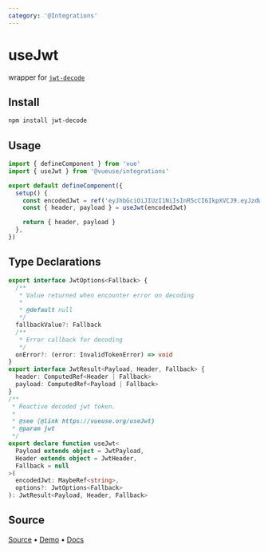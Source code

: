 ```yaml
---
category: '@Integrations'
---
```


# useJwt

wrapper for [`jwt-decode`](https://github.com/auth0/jwt-decode)

## Install

```bash
npm install jwt-decode
```

## Usage

```typescript
import { defineComponent } from 'vue'
import { useJwt } from '@vueuse/integrations'

export default defineComponent({
  setup() {
    const encodedJwt = ref('eyJhbGciOiJIUzI1NiIsInR5cCI6IkpXVCJ9.eyJzdWIiOiIxMjM0NTY3ODkwIiwiaWF0IjoxNTE2MjM5MDIyfQ.L8i6g3PfcHlioHCCPURC9pmXT7gdJpx3kOoyAfNUwCc')
    const { header, payload } = useJwt(encodedJwt)

    return { header, payload }
  },
})
```


<!--FOOTER_STARTS-->
## Type Declarations

```typescript
export interface JwtOptions<Fallback> {
  /**
   * Value returned when encounter error on decoding
   *
   * @default null
   */
  fallbackValue?: Fallback
  /**
   * Error callback for decoding
   */
  onError?: (error: InvalidTokenError) => void
}
export interface JwtResult<Payload, Header, Fallback> {
  header: ComputedRef<Header | Fallback>
  payload: ComputedRef<Payload | Fallback>
}
/**
 * Reactive decoded jwt token.
 *
 * @see {@link https://vueuse.org/useJwt}
 * @param jwt
 */
export declare function useJwt<
  Payload extends object = JwtPayload,
  Header extends object = JwtHeader,
  Fallback = null
>(
  encodedJwt: MaybeRef<string>,
  options?: JwtOptions<Fallback>
): JwtResult<Payload, Header, Fallback>
```

## Source

[Source](https://github.com/vueuse/vueuse/blob/main/packages/integrations/useJwt/index.ts) • [Demo](https://github.com/vueuse/vueuse/blob/main/packages/integrations/useJwt/demo.vue) • [Docs](https://github.com/vueuse/vueuse/blob/main/packages/integrations/useJwt/index.md)


<!--FOOTER_ENDS-->
